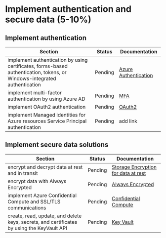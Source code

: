 # Implement authentication and secure data (5-10%)

## Implement authentication

| Section | Status | Documentation
| --- | --- | --- |
| implement authentication by using certificates, forms-based authentication, tokens, or Windows-integrated authentication | Pending | [Azure Authentication](https://docs.microsoft.com/en-us/azure/active-directory/develop/authentication-scenarios) |
| implement multi-factor authentication by using Azure AD | Pending | [MFA](https://docs.microsoft.com/en-us/azure/active-directory/authentication/howto-mfa-getstarted) |
| implement OAuth2 authentication | Pending | [OAuth2](https://docs.microsoft.com/en-us/azure/active-directory/develop/active-directory-v2-protocols) |
| implement Managed identities for Azure resources Service Principal authentication | Pending | add link |

## Implement secure data solutions

| Section | Status | Documentation
| --- | --- | --- |
| encrypt and decrypt data at rest and in transit | Pending | [Storage Encryption for data at rest](https://docs.microsoft.com/en-gb/azure/storage/common/storage-service-encryption) |
| encrypt data with Always Encrypted | Pending | [Always Encrypted](https://docs.microsoft.com/en-us/sql/relational-databases/security/encryption/always-encrypted-database-engine?view=sqlallproducts-allversions) |
| implement Azure Confidential Compute and SSL/TLS communications | Pending | [Confidential Compute](https://azure.microsoft.com/en-us/solutions/confidential-compute/) |
| create, read, update, and delete keys, secrets, and certificates by using the KeyVault API | Pending | [Key Vault](https://docs.microsoft.com/en-us/azure/key-vault/key-vault-overview) |